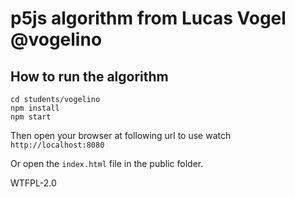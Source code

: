 # p5js algorithm from Lucas Vogel @vogelino

## How to run the algorithm
```
cd students/vogelino
npm install
npm start
```
Then open your browser at following url to use watch
`http://localhost:8080`

Or open the `index.html` file in the public folder.

WTFPL-2.0
